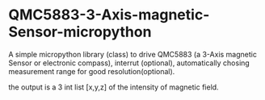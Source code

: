# QMC5883-3-Axis-magnetic-Sensor-micropython
A simple micropython library (class) to drive QMC5883 (a 3-Axis magnetic Sensor or electronic compass), interrut (optional), automatically chosing measurement range for good resolution(optional).

the output is a 3 int list [x,y,z] of the intensity of magnetic field.
